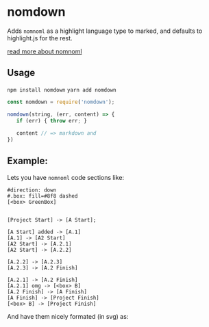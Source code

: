 # nomdown

Adds `nomnoml` as a highlight language type to marked, and defaults to highlight.js for the rest.

[read more about nomnoml](http://www.nomnoml.com/)

## Usage 
`npm install nomdown`
`yarn add nomdown`


```js
const nomdown = require('nomdown');

nomdown(string, (err, content) => {
   if (err) { throw err; }
   
   content // => markdown and 
})
```

## Example:


Lets you have `nomnoml` code sections like:

```nomnoml
#direction: down
#.box: fill=#8f8 dashed
[<box> GreenBox]


[Project Start] -> [A Start];

[A Start] added -> [A.1]
[A.1] -> [A2 Start]
[A2 Start] -> [A.2.1]
[A2 Start] -> [A.2.2]

[A.2.2] -> [A.2.3]
[A.2.3] -> [A.2 Finish]

[A.2.1] -> [A.2 Finish]
[A.2.1] omg -> [<box> B]
[A.2 Finish] -> [A Finish]
[A Finish] -> [Project Finish]
[<box> B] -> [Project Finish]
```

And have them nicely formated (in svg) as:

